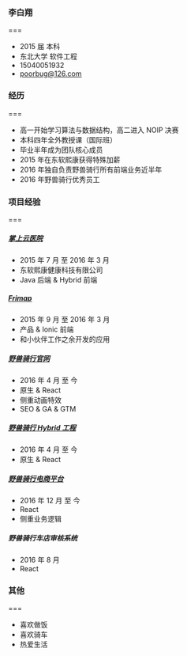### 李白翔
===
- 2015 届 本科
- 东北大学 软件工程
- 15040051932
- [poorbug@126.com](poorbug@126.com)


### 经历
===
- 高一开始学习算法与数据结构，高二进入 NOIP 决赛
- 本科四年全外教授课（国际班）
- 毕业半年成为团队核心成员
- 2015 年在东软熙康获得特殊加薪
- 2016 年独自负责野兽骑行所有前端业务近半年
- 2016 年野兽骑行优秀员工


### 项目经验
===
##### [掌上云医院](http://www.xikang.cn/ch/commons/downloadApp.html)
- 2015 年 7 月  至  2016 年 3 月
- 东软熙康健康科技有限公司
- Java 后端 & Hybrid 前端


##### [Frimap](http://www.wandoujia.com/apps/com.frimap)
- 2015 年 9 月  至  2016 年 3 月
- 产品 & Ionic 前端
- 和小伙伴工作之余开发的应用


##### [野兽骑行官网](https://www.speedx.com/)
- 2016 年 4 月 至 今
- 原生 & React
- 侧重动画特效
- SEO & GA & GTM


##### [野兽骑行 Hybrid 工程](https://www.speedx.com/app/activity/list.html)
- 2016 年 4 月 至 今
- 原生 & React


##### [野兽骑行电商平台](https://shop.speedx.com/)
- 2016 年 12 月 至 今
- React
- 侧重业务逻辑


##### 野兽骑行车店审核系统
- 2016 年 8 月
- React


### 其他
===
- 喜欢做饭
- 喜欢骑车
- 热爱生活